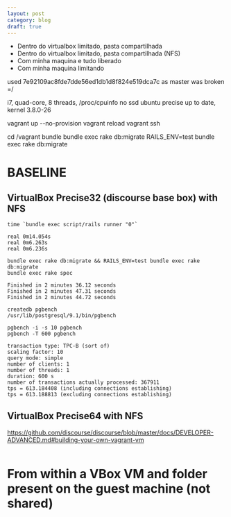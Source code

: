 ```yaml
---
layout: post
category: blog
draft: true
---
```

 * Dentro do virtualbox limitado, pasta compartilhada
 * Dentro do virtualbox limitado, pasta compartilhada (NFS)
 * Com minha maquina e tudo liberado
 * Com minha maquina limitando



used 7e92109ac8fde7dde56ed1db1d8f824e519dca7c as master was broken =/

i7, quad-core, 8 threads, /proc/cpuinfo
no ssd
ubuntu precise up to date, kernel 3.8.0-26

vagrant up --no-provision
vagrant reload
vagrant ssh

cd /vagrant
bundle
bundle exec rake db:migrate
RAILS_ENV=test bundle exec rake db:migrate

# BASELINE

## VirtualBox Precise32 (discourse base box) with NFS

```
time `bundle exec script/rails runner "0"`

real 0m14.054s
real 0m6.263s
real 0m6.236s
```

```
bundle exec rake db:migrate && RAILS_ENV=test bundle exec rake db:migrate
bundle exec rake spec

Finished in 2 minutes 36.12 seconds
Finished in 2 minutes 47.31 seconds
Finished in 2 minutes 44.72 seconds
```

```
createdb pgbench
/usr/lib/postgresql/9.1/bin/pgbench

pgbench -i -s 10 pgbench
pgbench -T 600 pgbench

transaction type: TPC-B (sort of)
scaling factor: 10
query mode: simple
number of clients: 1
number of threads: 1
duration: 600 s
number of transactions actually processed: 367911
tps = 613.184408 (including connections establishing)
tps = 613.188813 (excluding connections establishing)
```

## VirtualBox Precise64 with NFS

https://github.com/discourse/discourse/blob/master/docs/DEVELOPER-ADVANCED.md#building-your-own-vagrant-vm

```

```

# From within a VBox VM and folder present on the guest machine (not shared)
